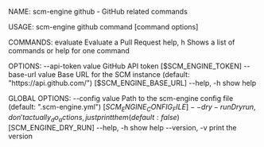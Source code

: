 NAME:
   scm-engine github - GitHub related commands

USAGE:
   scm-engine github command [command options]

COMMANDS:
   evaluate  Evaluate a Pull Request
   help, h   Shows a list of commands or help for one command

OPTIONS:
   --api-token value  GitHub API token [$SCM_ENGINE_TOKEN]
   --base-url value   Base URL for the SCM instance (default: "https://api.github.com/") [$SCM_ENGINE_BASE_URL]
   --help, -h         show help

GLOBAL OPTIONS:
   --config value  Path to the scm-engine config file (default: ".scm-engine.yml") [$SCM_ENGINE_CONFIG_FILE]
   --dry-run       Dry run, don't actually _do_ actions, just print them (default: false) [$SCM_ENGINE_DRY_RUN]
   --help, -h      show help
   --version, -v   print the version

